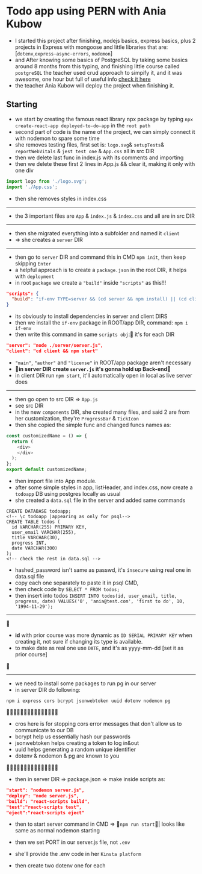 # Todo app using PERN with Ania Kubow

- I started this project after finishing, nodejs basics, express basics, plus 2 projects in Express with mongoose and little libraries that are: [`dotenv`,`express-async-errors`, `nodemon`]
- and After knowing some basics of PostgreSQL by taking some basics around 8 months from this typing, and finishing little course called `postgreSQL` the teacher used crud approach to simpify it, and it was awesome, one hour but full of useful info
[check it here](../PostgreSQL-Express-node/)
- the teacher Ania Kubow will deploy the project when finishing it.

## Starting

- we start by creating the famous react library npx package by typing `npx create-react-app deployed-to-do-app` in the `root path`
- second part of code is the name of the project, we can simply connect it with nodemon to spare some time
- she removes testing files, first set is: `logo.svg`& `setupTests`& `reportWebVitals` & `jest test one` & `App.css` all in src DIR
- then we delete last func in index.js with its comments and importing
- then we delete these first 2 lines in App.js && clear it, making it only with one div

```javascript
import logo from './logo.svg';
import './App.css';
```

- then she removes styles in index.css

---

- the 3 important files are `App` & `index.js` & `index.css` and all are in src DIR

---

- then she migrated everything into a subfolder and named it `client`
- => she creates a `server` DIR

---

- then go to `server` DIR and command this in CMD `npm init`, then keep skipping `Enter`
- a helpful approach is to create a `package.json` in the root DIR, it helps with `deployment`
- in root `package` we create a `"build"` inside `"scripts"` as this!!!

```json
"scripts": {
  "build": "if-env TYPE=server && (cd server && npm install) || (cd client && npm install)",
}
```

- its obviously to install dependencies in server and client DIRS
- then we install the `if-env` package in ROOT/app DIR, command: `npm i if-env`
- then write this command in same `scripts obj`:🔽 it's for each DIR

```json
"server": "node ./server/server.js",
"client": "cd client && npm start"
```

- `"main"`, `"author"` and `"license"` in ROOT/app package aren't necessary
- 🔴**in server DIR create `server.js` it's gonna hold up Back-end**🔴
- in client DIR run `npm start`, it'll automatically open in local as live server does

---

- then go open to src DIR => `App.js`
- see src DIR
- in the new `components` DIR, she created many files, and said 2 are from her customization, they're `ProgressBar` & `TickIcon`
- then she copied the simple func and changed funcs names as:

```javascript
const customizedName = () => {
  return (
    <div>
    </div>
  );
};
export default customizedName;
```

- then import file into App module.
- after some simple styles in app, listHeader, and index.css, now create a `todoapp` DB using postgres locally as usual
- she created a `data.sql` file in the server and added same commands

```postgres
CREATE DATABASE todoapp;
<!-- \c todoapp |appearing as only for psql-->
CREATE TABLE todos (
  id VARCHAR(255) PRIMARY KEY,
  user_email VARCHAR(255),
  title VARCHAR(30),
  progress INT,
  date VARCHAR(300)
);
<!-- check the rest in data.sql -->
```

- hashed_password isn't same as passwd, it's `insecure` using real one in data.sql file
- copy each one separately to paste it in psql CMD, 
- then check code by `SELECT * FROM todos;`
- then insert into todos `INSERT INTO todos(id, user_email, title, progress, date) VALUES('0', 'ania@test.com', 'first to do', 10, '1994-11-29');`

---
🔴

- **id** with prior course was more dynamic as `ID SERIAL PRIMARY KEY` when creating it, not sure if changing its type is available.
- to make date as real one use `DATE`, and it's as yyyy-mm-dd [set it as prior course]

🔴

---

- we need to install some packages to run pg in our server
- in server DIR do following: 

```node
npm i express cors bcrypt jsonwebtoken uuid dotenv nodemon pg

```

🔴🔴🔴🔴🔴🔴🔴🔴🔴🔴🔴🔴🔴🔴🔴

- cros here is for stopping cors error messages that don't allow us to communicate to our DB 
- bcrypt help us essentially hash our passwords
- jsonwebtoken helps creating a token to log in&out
- uuid helps generating a random unique identifier
- dotenv & nodemon & pg are known to you

🔴🔴🔴🔴🔴🔴🔴🔴🔴🔴🔴🔴🔴🔴🔴

- then in server DIR => package.json => make inside scripts as: 

```json
"start": "nodemon server.js",
"deploy": "node server.js",
"build": "react-scripts build",
"test":"react-scripts test",
"eject":"react-scripts eject"
```

- then to start server command in CMD => 🔴`npm run start`🔴| looks like same as normal nodemon starting
- then we set PORT in our server.js file, not `.env`
- she'll provide the .env code in her `Kinsta platform`



- then create two dotenv one for each